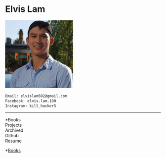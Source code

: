 # Elvis Lam
<img src="https://raw.githubusercontent.com/Megachin502/megachin502.github.io/master/websites/blue%20portfolio/profile.jpg" alt="me" width="220"/>

```
Email: elvislam502@gmail.com
Facebook: elvis.lam.100
Instagram: kill_hacker5
```

<hr>
*<a href="https://docs.google.com/document/d/e/2PACX-1vSnavpZfQekWbDnxqKuk29q_2rwAGsHqcZFUjSORzmMLdE0I5hvWUaIYCSaIolRwLXOQc_3PxpcINfx/pub" target="_blank" style="text-decoration:none">Books</a><br>
<a href="https://docs.google.com/document/d/e/2PACX-1vTnDO_hotbN3bt4jg1GHH6EgCvj8603bCiHJ4J9xeCCTJizjOw9OluyiCG18HxAujKfa3Lq5-yYRqpq/pub" target="_blank" style="text-decoration:none">Projects</a><br>
<a href="https://megachin502.github.io/websites/index.html" target="_blank" style="text-decoration:none">Archived</a><br>
<a href="https://github.com/Megachin502" target="_blank" style="text-decoration:none">Github</a><br>
<a href="https://megachin502.github.io" target="_blank" style="text-decoration:none">Resume</a><br>

*[Books](https://docs.google.com/document/d/e/2PACX-1vSnavpZfQekWbDnxqKuk29q_2rwAGsHqcZFUjSORzmMLdE0I5hvWUaIYCSaIolRwLXOQc_3PxpcINfx/pub)
